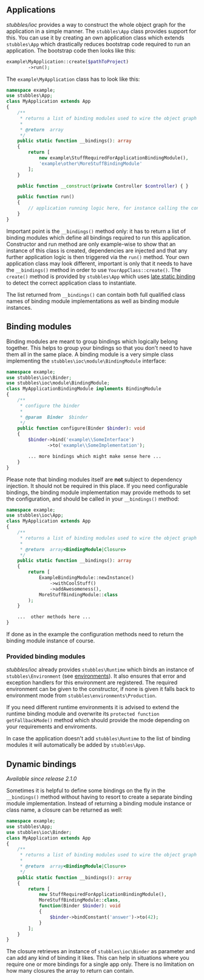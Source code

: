 Applications
------------

_stubbles/ioc_ provides a way to construct the whole object graph for the
application in a simple manner. The `stubbles\App` class provides support
for this. You can use it by creating an own application class which extends
`stubbles\App` which drastically reduces bootstrap code required to run an
application. The bootstrap code then looks like this:

```php
example\MyApplication::create($pathToProject)
        ->run();
```

The `example\MyApplication` class has to look like this:

```php
namespace example;
use stubbles\App;
class MyApplication extends App
{
    /**
     * returns a list of binding modules used to wire the object graph
     *
     * @return  array
     */
    public static function __bindings(): array
    {
        return [
            new example\StuffRequiredForApplicationBindingModule(),
            'example\other\MoreStuffBindingModule'
        ];
    }

    public function __construct(private Controller $controller) { }

    public function run()
    {
        // application running logic here, for instance calling the controller
    }
}
```

Important point is the `__bindings()` method only: it has to return a list of
binding modules which define all bindings required to run this application.
Constructor and run method are only example-wise to show that an instance of
this class is created, dependencies are injected and that any further
application logic is then triggered via the `run()` method. Your own application
class may look different, important is only that it needs to have the
`__bindings()` method in order to use `YourAppClass::create()`. The `create()`
method is provided by `stubbles\App` which uses [late static binding](http://php.net/get_called_class)
to detect the correct application class to instantiate.

The list returned from `__bindings()` can contain both full qualified class
names of binding module implementations as well as binding module instances.

## Binding modules

Binding modules are meant to group bindings which logically belong together.
This helps to group your bindings so that you don't need to have them all in the
same place. A binding module is a very simple class implementing the
`stubbles\ioc\module\BindingModule` interface:

```php
namespace example;
use stubbles\ioc\Binder;
use stubbles\ioc\module\BindingModule;
class MyApplicationBindingModule implements BindingModule
{
    /**
     * configure the binder
     *
     * @param  Binder  $binder
     */
    public function configure(Binder $binder): void
    {
        $binder->bind('example\\SomeInterface')
               ->to('example\\SomeImplementation');

        ... more bindings which might make sense here ...
    }
}
```

Please note that binding modules itself are **not** subject to dependency
injection. It should not be required in this place. If you need configurable
bindings, the binding module implementation may provide methods to set the
configuration, and should be called in your `__bindings()` method:

```php
namespace example;
use stubbles\ioc\App;
class MyApplication extends App
{
    /**
     * returns a list of binding modules used to wire the object graph
     *
     * @return  array<BindingModule|Closure>
     */
    public static function __bindings(): array
    {
        return [
            ExampleBindingModule::newInstance()
                ->withCoolStuff()
                ->addAwesomeness(),
            MoreStuffBindingModule::class
        );
    }

    ...  other methods here ...
}
```

If done as in the example the configuration methods need to return the binding
module instance of course.


### Provided binding modules

_stubbles/ioc_ already provides `stubbles\Runtime` which binds an instance of
`stubbles\Environment` (see [environments](environments.md)). It also ensures
that error and exception handlers for this environment are registered. The
required environment can be given to the constructor, if none is given it falls
back to environment mode from `stubbles\environments\Production`.

If you need different runtime environments it is advised to extend the runtime
binding module and overwrite its `protected function getFallbackMode()` method
which should provide the mode depending on your requirements and enviroments.

In case the application doesn't add `stubbles\Runtime` to the list of binding
modules it will automatically be added by `stubbles\App`.


## Dynamic bindings
_Available since release 2.1.0_

Sometimes it is helpful to define some bindings on the fly in the `__bindings()`
method without having to resort to create a separate binding module
implementation. Instead of returning a binding module instance or class name, a
closure can be returned as well:

```php
namespace example;
use stubbles\App;
use stubbles\ioc\Binder;
class MyApplication extends App
{
    /**
     * returns a list of binding modules used to wire the object graph
     *
     * @return  array<BindingModule|Closure>
     */
    public static function __bindings(): array
    {
        return [
            new StuffRequiredForApplicationBindingModule(),
            MoreStuffBindingModule::class,
            function(Binder $binder): void
            {
                $binder->bindConstant('answer')->to(42);
            }
        ];
    }
}
```

The closure retrieves an instance of `stubbles\ioc\Binder` as parameter and can
add any kind of binding it likes. This can help in situations where you require
one or more bindings for a single app only. There is no limitation on how many
closures the array to return can contain.

